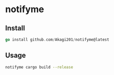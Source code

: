 # notifyme

## Install

```Go
go install github.com/Akagi201/notifyme@latest
```

## Usage

```Bash
notifyme cargo build --release
```

